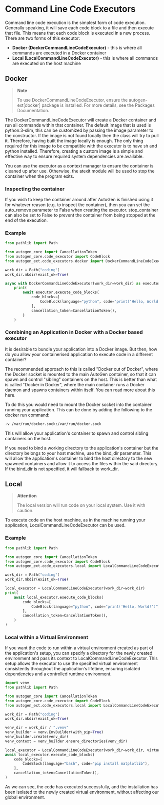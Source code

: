 # Command Line Code Executors

Command line code execution is the simplest form of code execution. Generally speaking, it will save each code block to a file and then execute that file. This means that each code block is executed in a new process. There are two forms of this executor:

- **Docker (DockerCommandLineCodeExecutor)** - this is where all commands are executed in a Docker container
- **Local (LocalCommandLineCodeExecutor)** - this is where all commands are executed on the host machine

## Docker

> **Note**
> 
> To use DockerCommandLineCodeExecutor, ensure the autogen-ext[docker] package is installed. For more details, see the Packages Documentation.

The DockerCommandLineCodeExecutor will create a Docker container and run all commands within that container. The default image that is used is python:3-slim, this can be customized by passing the image parameter to the constructor. If the image is not found locally then the class will try to pull it. Therefore, having built the image locally is enough. The only thing required for this image to be compatible with the executor is to have sh and python installed. Therefore, creating a custom image is a simple and effective way to ensure required system dependencies are available.

You can use the executor as a context manager to ensure the container is cleaned up after use. Otherwise, the atexit module will be used to stop the container when the program exits.

### Inspecting the container

If you wish to keep the container around after AutoGen is finished using it for whatever reason (e.g. to inspect the container), then you can set the auto_remove parameter to False when creating the executor. stop_container can also be set to False to prevent the container from being stopped at the end of the execution.

### Example

```python
from pathlib import Path

from autogen_core import CancellationToken
from autogen_core.code_executor import CodeBlock
from autogen_ext.code_executors.docker import DockerCommandLineCodeExecutor

work_dir = Path("coding")
work_dir.mkdir(exist_ok=True)

async with DockerCommandLineCodeExecutor(work_dir=work_dir) as executor:  # type: ignore
    print(
        await executor.execute_code_blocks(
            code_blocks=[
                CodeBlock(language="python", code="print('Hello, World!')"),
            ],
            cancellation_token=CancellationToken(),
        )
    )
```

### Combining an Application in Docker with a Docker based executor

It is desirable to bundle your application into a Docker image. But then, how do you allow your containerised application to execute code in a different container?

The recommended approach to this is called "Docker out of Docker", where the Docker socket is mounted to the main AutoGen container, so that it can spawn and control "sibling" containers on the host. This is better than what is called "Docker in Docker", where the main container runs a Docker daemon and spawns containers within itself. You can read more about this here.

To do this you would need to mount the Docker socket into the container running your application. This can be done by adding the following to the docker run command:

```bash
-v /var/run/docker.sock:/var/run/docker.sock
```

This will allow your application's container to spawn and control sibling containers on the host.

If you need to bind a working directory to the application's container but the directory belongs to your host machine, use the bind_dir parameter. This will allow the application's container to bind the host directory to the new spawned containers and allow it to access the files within the said directory. If the bind_dir is not specified, it will fallback to work_dir.

## Local

> **Attention**
> 
> The local version will run code on your local system. Use it with caution.

To execute code on the host machine, as in the machine running your application, LocalCommandLineCodeExecutor can be used.

### Example

```python
from pathlib import Path

from autogen_core import CancellationToken
from autogen_core.code_executor import CodeBlock
from autogen_ext.code_executors.local import LocalCommandLineCodeExecutor

work_dir = Path("coding")
work_dir.mkdir(exist_ok=True)

local_executor = LocalCommandLineCodeExecutor(work_dir=work_dir)
print(
    await local_executor.execute_code_blocks(
        code_blocks=[
            CodeBlock(language="python", code="print('Hello, World!')"),
        ],
        cancellation_token=CancellationToken(),
    )
)
```

### Local within a Virtual Environment

If you want the code to run within a virtual environment created as part of the application's setup, you can specify a directory for the newly created environment and pass its context to LocalCommandLineCodeExecutor. This setup allows the executor to use the specified virtual environment consistently throughout the application's lifetime, ensuring isolated dependencies and a controlled runtime environment.

```python
import venv
from pathlib import Path

from autogen_core import CancellationToken
from autogen_core.code_executor import CodeBlock
from autogen_ext.code_executors.local import LocalCommandLineCodeExecutor

work_dir = Path("coding")
work_dir.mkdir(exist_ok=True)

venv_dir = work_dir / ".venv"
venv_builder = venv.EnvBuilder(with_pip=True)
venv_builder.create(venv_dir)
venv_context = venv_builder.ensure_directories(venv_dir)

local_executor = LocalCommandLineCodeExecutor(work_dir=work_dir, virtual_env_context=venv_context)
await local_executor.execute_code_blocks(
    code_blocks=[
        CodeBlock(language="bash", code="pip install matplotlib"),
    ],
    cancellation_token=CancellationToken(),
)
```

As we can see, the code has executed successfully, and the installation has been isolated to the newly created virtual environment, without affecting our global environment. 